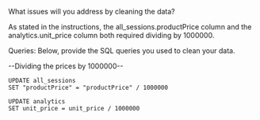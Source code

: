 What issues will you address by cleaning the data?

As stated in the instructions, the all_sessions.productPrice column and the analytics.unit_price column both required dividing by 1000000.




Queries:
Below, provide the SQL queries you used to clean your data.

--Dividing the prices by 1000000--

    UPDATE all_sessions
    SET "productPrice" = "productPrice" / 1000000
    
    UPDATE analytics
    SET unit_price = unit_price / 1000000
